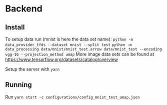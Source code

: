 # Backend

## Install

To setup data run (mnist is here the data set name):
`python -m data_provider_tfds --dataset mnist --split test`
`python -m data_processing data/mnist/mnist_test.arrow data/mnist_test --encoding vgg-16 --projection_method umap`
More image data sets can be found at https://www.tensorflow.org/datasets/catalog/overview


Setup the server with `yarn`

## Running

Run `yarn start -c configurations/config_mnist_test_umap.json` 